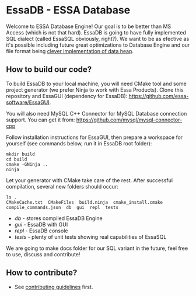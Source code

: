 # EssaDB - ESSA Database
Welcome to ESSA Database Engine! Our goal is to be better than MS Access (which is not that hard). EssaDB is going to have fully implemented SQL 
dialect (called EssaSQL obviously, right?). We want to be as efective as it's possible including future great optimizations to Database Engine and our 
file format being [clever implementation of data heap](docs/EDBFileFormat.md).

## How to build our code?

To build EssaDB to your local machine, you will need CMake tool and some project generator (we prefer Ninja to work with Essa Products). Clone this repository and EssaGUI (dependency for EssaDB): https://github.com/essa-software/EssaGUI.

You will also need MySQL C++ Connector for MySQL Database connection support. You can get it from: https://github.com/mysql/mysql-connector-cpp

Follow installation instructions for EssaGUI, then prepare a workspace for yourself (see commands below, run it in EssaDB root folder):

```
mkdir build
cd build
cmake -GNinja ..
ninja
```

Let your generator with CMake take care of the rest. After successful compilation, several new folders should occur:

```
ls .
CMakeCache.txt  CMakeFiles  build.ninja  cmake_install.cmake  compile_commands.json  db  gui  repl  tests
```

* *db* - stores compiled EssaDB Engine
* *gui* - EssaDB with GUI
* *repl* - EssaDB console
* *tests* - plenty of unit tests showing real capabilities of EssaSQL

We are going to make docs folder for our SQL variant in the future, feel free to use, discuss and contribute!

## How to contribute?

* See [contributing guidelines](./CONTRIBUTING.md) first.
